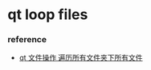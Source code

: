 # qt loop files

### reference

- [qt 文件操作 遍历所有文件夹下所有文件](https://blog.csdn.net/a15005784320/article/details/100156648)